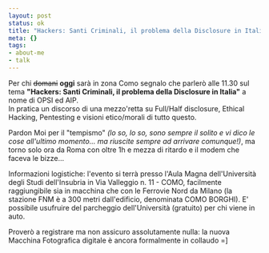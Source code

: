 ```yaml
--- 
layout: post
status: ok
title: "Hackers: Santi Criminali, il problema della Disclosure in Italia"
meta: {}
tags: 
- about-me
- talk
---
```

Per chi  <s>domani</s> **oggi** sarà in zona Como segnalo che parlerò alle 11.30 sul tema **"Hackers: Santi Criminali, il problema della Disclosure in Italia"** a nome di OPSI ed AIP.  
In pratica un discorso di una mezzo'retta su Full/Half disclosure, Ethical Hacking, Pentesting e visioni etico/morali di tutto questo.  
  
Pardon Moi per il "tempismo" *(lo so, lo so, sono sempre il solito e vi dico le cose all'ultimo momento... ma riuscite sempre ad arrivare comunque!)*, ma torno solo ora da Roma con oltre 1h e mezza di ritardo e il modem che faceva le bizze...  
  
Informazioni logistiche: l'evento si terrà presso l'Aula Magna dell'Università degli Studi dell'Insubria in Via Valleggio n. 11 - COMO, facilmente raggiungibile sia in macchina che con le Ferrovie Nord da Milano (la stazione FNM è a 300 metri dall'edificio, denominata COMO BORGHI). E' possibile usufruire del parcheggio dell'Università (gratuito) per chi viene in auto.  
  
Proverò a registrare ma non assicuro assolutamente nulla: la nuova Macchina Fotografica digitale è ancora formalmente in collaudo =] 
